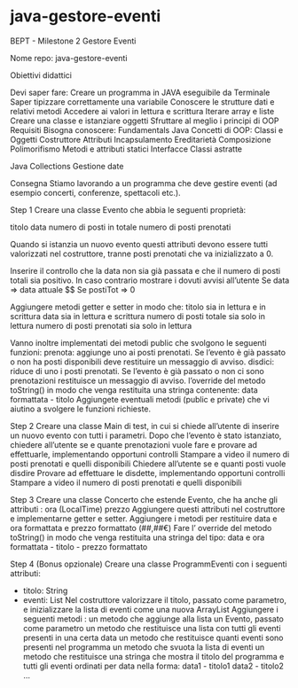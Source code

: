 # java-gestore-eventi
 
BEPT - Milestone 2
Gestore Eventi

Nome repo: java-gestore-eventi

Obiettivi didattici

Devi saper fare:
Creare un programma in JAVA eseguibile da Terminale
Saper tipizzare correttamente una variabile
Conoscere le strutture dati e relativi metodi
Accedere ai valori in lettura e scrittura
Iterare array e liste
Creare una classe e istanziare oggetti
Sfruttare al meglio i principi di OOP
Requisiti
Bisogna conoscere:
Fundamentals Java
Concetti di OOP:
Classi e Oggetti
Costruttore
Attributi
Incapsulamento
Ereditarietà
Composizione
Polimorifismo
Metodi e attributi statici
Interfacce
Classi astratte

Java Collections
Gestione date



Consegna
Stiamo lavorando a un programma che deve gestire eventi (ad esempio concerti, conferenze, spettacoli etc.).

Step 1
Creare una classe Evento che abbia le seguenti proprietà:

titolo
data
numero di posti in totale
numero di posti prenotati

Quando si istanzia un nuovo evento questi attributi devono essere tutti valorizzati nel costruttore, tranne posti prenotati che va inizializzato a 0.

Inserire il controllo che la data non sia già passata e che il numero di posti totali sia positivo. In caso contrario mostrare i dovuti avvisi all’utente
Se data => data attuale $$ Se postiTot => 0

Aggiungere metodi getter e setter in modo che:
titolo sia in lettura e in scrittura
data sia in lettura e scrittura
numero di posti totale sia solo in lettura
numero di posti prenotati sia solo in lettura

Vanno inoltre implementati dei metodi public che svolgono le seguenti funzioni:
prenota: aggiunge uno ai posti prenotati. Se l’evento è già passato o non ha posti disponibili deve restituire un messaggio di avviso.
disdici: riduce di uno i posti prenotati. Se l’evento è già passato o non ci sono prenotazioni restituisce un messaggio di avviso.
l’override del metodo toString() in modo che venga restituita una stringa contenente: data formattata - titolo
Aggiungete eventuali metodi (public e private) che vi aiutino a svolgere le funzioni richieste.

Step 2
Creare una classe Main di test, in cui si chiede all’utente di inserire un nuovo evento con tutti i parametri.
Dopo che l’evento è stato istanziato, chiedere all’utente se e quante prenotazioni vuole fare e provare ad effettuarle, implementando opportuni controlli
Stampare a video il numero di posti prenotati e quelli disponibili
Chiedere all’utente se e quanti posti vuole disdire
Provare ad effettuare le disdette, implementando opportuni controlli
Stampare a video il numero di posti prenotati e quelli disponibili

Step 3
Creare una classe Concerto che estende Evento, che ha anche gli attributi :
ora (LocalTime)
prezzo
Aggiungere questi attributi nel costruttore e implementarne getter e setter.
Aggiungere i metodi per restituire data e ora formattata e prezzo formattato (##,##€) Fare l’ override del metodo toString() in modo che venga restituita una stringa del tipo: data e ora formattata - titolo - prezzo formattato

Step 4 (Bonus opzionale)
Creare una classe ProgrammEventi con i seguenti attributi: 
- titolo: String
- eventi: List<Evento>
Nel costruttore valorizzare il titolo, passato come parametro, e inizializzare la lista di eventi come una nuova ArrayList
Aggiungere i seguenti metodi :
un metodo che aggiunge alla lista un Evento, passato come parametro
un metodo che restituisce una lista con tutti gli eventi presenti in una certa data
un metodo che restituisce quanti eventi sono presenti nel programma
un metodo che svuota la lista di eventi
un metodo che restituisce una stringa che mostra il titolo del programma e tutti gli eventi ordinati per data nella forma: 
data1 - titolo1
data2 - titolo2 
…
